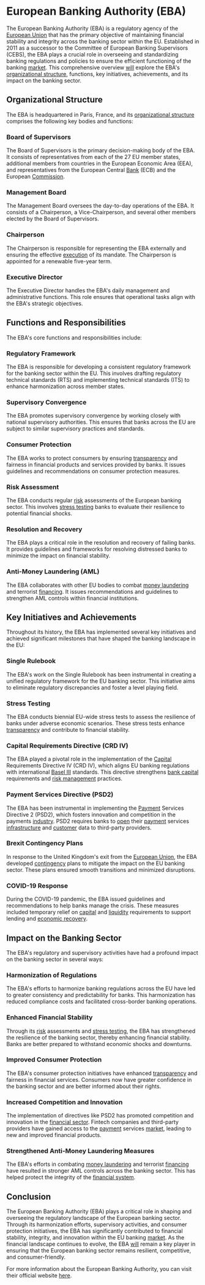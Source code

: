 # European Banking Authority (EBA)

The European Banking Authority (EBA) is a regulatory agency of the [European Union](../e/european_union_(eu).md) that has the primary objective of maintaining financial stability and integrity across the banking sector within the EU. Established in 2011 as a successor to the Committee of European Banking Supervisors (CEBS), the EBA plays a crucial role in overseeing and standardizing banking regulations and policies to ensure the efficient functioning of the banking [market](../m/market.md). This comprehensive overview [will](../w/will.md) explore the EBA's [organizational structure](../o/organizational_structure.md), functions, key initiatives, achievements, and its impact on the banking sector.

## Organizational Structure
The EBA is headquartered in Paris, France, and its [organizational structure](../o/organizational_structure.md) comprises the following key bodies and functions:

### Board of Supervisors
The Board of Supervisors is the primary decision-making body of the EBA. It consists of representatives from each of the 27 EU member states, additional members from countries in the European Economic Area (EEA), and representatives from the European Central [Bank](../b/bank.md) (ECB) and the European [Commission](../c/commission.md).

### Management Board
The Management Board oversees the day-to-day operations of the EBA. It consists of a Chairperson, a Vice-Chairperson, and several other members elected by the Board of Supervisors. 

### Chairperson
The Chairperson is responsible for representing the EBA externally and ensuring the effective [execution](../e/execution.md) of its mandate. The Chairperson is appointed for a renewable five-year term.

### Executive Director
The Executive Director handles the EBA's daily management and administrative functions. This role ensures that operational tasks align with the EBA's strategic objectives.

## Functions and Responsibilities
The EBA's core functions and responsibilities include:

### Regulatory Framework
The EBA is responsible for developing a consistent regulatory framework for the banking sector within the EU. This involves drafting regulatory technical standards (RTS) and implementing technical standards (ITS) to enhance harmonization across member states.

### Supervisory Convergence
The EBA promotes supervisory convergence by working closely with national supervisory authorities. This ensures that banks across the EU are subject to similar supervisory practices and standards.

### Consumer Protection
The EBA works to protect consumers by ensuring [transparency](../t/transparency.md) and fairness in financial products and services provided by banks. It issues guidelines and recommendations on consumer protection measures.

### Risk Assessment
The EBA conducts regular [risk](../r/risk.md) assessments of the European banking sector. This involves [stress testing](../s/stress_testing.md) banks to evaluate their resilience to potential financial shocks.

### Resolution and Recovery
The EBA plays a critical role in the resolution and recovery of failing banks. It provides guidelines and frameworks for resolving distressed banks to minimize the impact on financial stability.

### Anti-Money Laundering (AML)
The EBA collaborates with other EU bodies to combat [money laundering](../m/money_laundering.md) and terrorist [financing](../f/financing.md). It issues recommendations and guidelines to strengthen AML controls within financial institutions.

## Key Initiatives and Achievements
Throughout its history, the EBA has implemented several key initiatives and achieved significant milestones that have shaped the banking landscape in the EU:

### Single Rulebook
The EBA's work on the Single Rulebook has been instrumental in creating a unified regulatory framework for the EU banking sector. This initiative aims to eliminate regulatory discrepancies and foster a level playing field.

### Stress Testing
The EBA conducts biennial EU-wide stress tests to assess the resilience of banks under adverse economic scenarios. These stress tests enhance [transparency](../t/transparency.md) and contribute to financial stability.

### Capital Requirements Directive (CRD IV)
The EBA played a pivotal role in the implementation of the [Capital](../c/capital.md) Requirements Directive IV (CRD IV), which aligns EU banking regulations with international [Basel III](../b/basel_iii.md) standards. This directive strengthens [bank capital](../b/bank_capital.md) requirements and [risk management](../r/risk_management.md) practices.

### Payment Services Directive (PSD2)
The EBA has been instrumental in implementing the [Payment](../p/payment.md) Services Directive 2 (PSD2), which fosters innovation and competition in the payments [industry](../i/industry.md). PSD2 requires banks to [open](../o/open.md) their [payment](../p/payment.md) services [infrastructure](../i/infrastructure.md) and [customer](../c/customer.md) data to third-party providers.

### Brexit Contingency Plans
In response to the United Kingdom's exit from the [European Union](../e/european_union_(eu).md), the EBA developed [contingency](../c/contingency.md) plans to mitigate the impact on the EU banking sector. These plans ensured smooth transitions and minimized disruptions.

### COVID-19 Response
During the COVID-19 pandemic, the EBA issued guidelines and recommendations to help banks manage the crisis. These measures included temporary relief on [capital](../c/capital.md) and [liquidity](../l/liquidity.md) requirements to support lending and [economic recovery](../e/economic_recovery.md).

## Impact on the Banking Sector
The EBA's regulatory and supervisory activities have had a profound impact on the banking sector in several ways:

### Harmonization of Regulations
The EBA's efforts to harmonize banking regulations across the EU have led to greater consistency and predictability for banks. This harmonization has reduced compliance costs and facilitated cross-border banking operations.

### Enhanced Financial Stability
Through its [risk](../r/risk.md) assessments and [stress testing](../s/stress_testing.md), the EBA has strengthened the resilience of the banking sector, thereby enhancing financial stability. Banks are better prepared to withstand economic shocks and downturns.

### Improved Consumer Protection
The EBA's consumer protection initiatives have enhanced [transparency](../t/transparency.md) and fairness in financial services. Consumers now have greater confidence in the banking sector and are better informed about their rights.

### Increased Competition and Innovation
The implementation of directives like PSD2 has promoted competition and innovation in the [financial sector](../f/financial_sector.md). Fintech companies and third-party providers have gained access to the [payment](../p/payment.md) services [market](../m/market.md), leading to new and improved financial products.

### Strengthened Anti-Money Laundering Measures
The EBA's efforts in combating [money laundering](../m/money_laundering.md) and terrorist [financing](../f/financing.md) have resulted in stronger AML controls across the banking sector. This has helped protect the integrity of the [financial system](../f/financial_system.md).

## Conclusion
The European Banking Authority (EBA) plays a critical role in shaping and overseeing the regulatory landscape of the European banking sector. Through its harmonization efforts, supervisory activities, and consumer protection initiatives, the EBA has significantly contributed to financial stability, integrity, and innovation within the EU banking [market](../m/market.md). As the financial landscape continues to evolve, the EBA [will](../w/will.md) remain a key player in ensuring that the European banking sector remains resilient, competitive, and consumer-friendly.

For more information about the European Banking Authority, you can visit their official website [here](https://www.eba.europa.eu/).